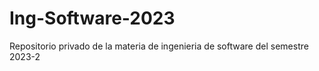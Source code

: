 # Ing-Software-2023
Repositorio privado de la materia de ingenieria de software del semestre 2023-2
